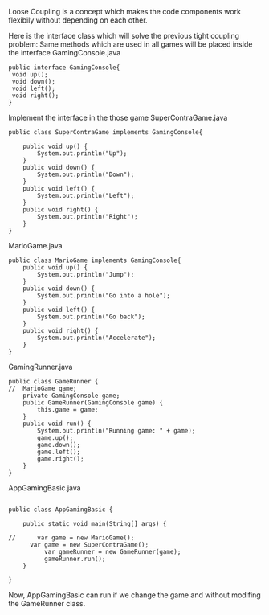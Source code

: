 Loose Coupling is a concept which makes the code components work flexibily without depending on each other.

Here is the interface class which will solve the previous tight coupling problem:
Same methods which are used in all games will be placed inside the interface
GamingConsole.java
```
public interface GamingConsole{
 void up();
 void down();
 void left();
 void right();
}
```
Implement the interface in the those game
SuperContraGame.java
```
public class SuperContraGame implements GamingConsole{
	
	public void up() {
		System.out.println("Up");
	}
	public void down() {
		System.out.println("Down");
	}
	public void left() {
		System.out.println("Left");
	}
	public void right() {
		System.out.println("Right");
	}
}
```
MarioGame.java
```
public class MarioGame implements GamingConsole{
	public void up() {
		System.out.println("Jump");
	}
	public void down() {
		System.out.println("Go into a hole");
	}
	public void left() {
		System.out.println("Go back");
	}
	public void right() {
		System.out.println("Accelerate");
	}
}
```
GamingRunner.java
```
public class GameRunner {
//	MarioGame game;
	private GamingConsole game;
	public GameRunner(GamingConsole game) {
		this.game = game;
	}
	public void run() {
		System.out.println("Running game: " + game);
		game.up();
		game.down();
		game.left();
		game.right();
	}
}

```
AppGamingBasic.java
```

public class AppGamingBasic {

	public static void main(String[] args) {
		
//		var game = new MarioGame();
      var game = new SuperContraGame();
		  var gameRunner = new GameRunner(game);
		  gameRunner.run();
	}

}

```
Now, AppGamingBasic can run if we change the game and without modifing the GameRunner class.
